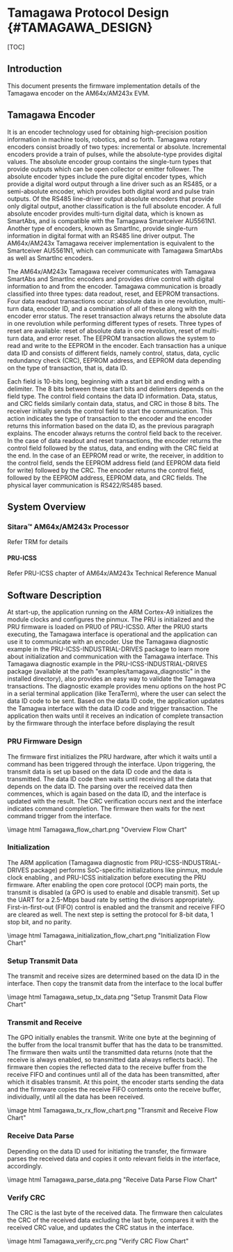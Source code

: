 # Tamagawa Protocol Design {#TAMAGAWA_DESIGN}

[TOC]

## Introduction

This document presents the firmware implementation details of the Tamagawa encoder on the AM64x/AM243x EVM.

## Tamagawa Encoder

It is an encoder technology used for obtaining high-precision position information in machine tools, robotics, and so forth. Tamagawa rotary encoders consist broadly of two types: incremental or absolute. Incremental encoders provide a train of pulses, while the absolute-type provides digital values. The absolute encoder group contains the single-turn types that provide outputs which can be open collector or emitter follower. The absolute encoder types include the pure digital encoder types, which provide a digital word output through a line driver such as an RS485, or a semi-absolute encoder, which provides both digital word and pulse train outputs. Of the RS485 line-driver output absolute encoders that provide only digital output, another classification is the full absolute encoder. A full absolute encoder provides multi-turn digital data, which is known as SmartAbs, and is compatible with the Tamagawa Smartceiver AU5561N1. Another type of encoders, known as SmartInc, provide single-turn information in digital format with an RS485 line driver output. The AM64x/AM243x Tamagawa receiver implementation is equivalent to the Smartceiver AU5561N1, which can communicate with Tamagawa SmartAbs as well as SmartInc encoders.

The AM64x/AM243x Tamagawa receiver communicates with Tamagawa SmartAbs and SmartInc encoders and provides drive control with digital information to and from the encoder. Tamagawa communication is broadly classified into three types: data readout, reset, and EEPROM transactions. Four data readout transactions occur: absolute data in one revolution, multi-turn data, encoder ID, and a combination of all of these along with the encoder error status. The reset transaction always returns the absolute data in one revolution while performing different types of resets. Three types of reset are available: reset of absolute data in one revolution, reset of multi-turn data, and error reset. The EEPROM transaction allows the system to read and write to the EEPROM in the encoder. Each transaction has a unique data ID and consists of different fields, namely control, status, data, cyclic redundancy check (CRC), EEPROM address, and EEPROM data depending on the type of transaction, that is, data ID.

Each field is 10-bits long, beginning with a start bit and ending with a delimiter. The 8 bits between these start bits and delimiters depends on the field type. The control field contains the data ID information. Data, status, and CRC fields similarly contain data, status, and CRC in those 8 bits. The receiver initially sends the control field to start the communication. This action indicates the type of transaction to the encoder and the encoder returns this information based on the data ID, as the previous paragraph explains. The encoder always returns the control field back to the receiver. In the case of data readout and reset transactions, the encoder returns the control field followed by the status, data, and ending with the CRC field at the end. In the case of an EEPROM read or write, the receiver, in addition to the control field, sends the EEPROM address field (and EEPROM data field for write) followed by the CRC. The encoder returns the control field, followed by the EEPROM address, EEPROM data, and CRC fields. The physical layer communication is RS422/RS485 based.

## System Overview

### Sitara™ AM64x/AM243x Processor

Refer TRM for details

#### PRU-ICSS

Refer PRU-ICSS chapter of AM64x/AM243x Technical Reference Manual

## Software Description

At start-up, the application running on the ARM Cortex-A9 initializes the module clocks and configures the pinmux. The PRU is initialized and the PRU firmware is loaded on PRU0 of PRU-ICSS0. After the PRU0 starts executing, the Tamagawa interface is operational and the application can use it to communicate with an encoder. Use the Tamagawa diagnostic example in the PRU-ICSS-INDUSTRIAL-DRIVES package to learn more about initialization and communication with the Tamagawa interface. This Tamagawa diagnostic example in the PRU-ICSS-INDUSTRIAL-DRIVES package (available at the path "examples/tamagawa_diagnostic" in the installed directory), also provides an easy way to validate the Tamagawa transactions. The diagnostic example provides menu options on the host PC in a serial terminal application (like TeraTerm), where the user can select the data ID code to be sent. Based on the data ID code, the application updates the Tamagwa interface with the data ID code and trigger transaction. The application then waits until it receives an indication of complete transaction by the firmware through the interface before displaying the result

### PRU Firmware Design
The firmware first initializes the PRU hardware, after which it waits until a command has been triggered through the interface. Upon triggering, the transmit data is set up based on the data ID code and the data is transmitted. The data ID code then waits until receiving all the data that depends on the data ID. The parsing over the received data then commences, which is again based on the data ID, and the interface is updated with the result. The CRC verification occurs next and the interface indicates command completion. The firmware then waits for the next command trigger from the interface.

\image html Tamagawa_flow_chart.png "Overview Flow Chart"

### Initialization
The ARM application (Tamagawa diagnostic from PRU-ICSS-INDUSTRIAL-DRIVES package) performs SoC-specific initializations like pinmux, module clock enabling , and PRU-ICSS initialization before executing the PRU firmware. After enabling the open core protocol (OCP) main ports, the transmit is disabled (a GPO is used to enable and disable transmit). Set up the UART for a 2.5-Mbps baud rate by setting the divisors appropriately. First-in-first-out (FIFO) control is enabled and the transmit and receive FIFO are cleared as well. The next step is setting the protocol for 8-bit data, 1 stop bit, and no parity.

\image html Tamagawa_initialization_flow_chart.png "Initialization Flow Chart"

### Setup Transmit Data
The transmit and receive sizes are determined based on the data ID in the interface. Then copy the transmit data from the interface to the local buffer

\image html Tamagawa_setup_tx_data.png "Setup Transmit Data Flow Chart"

### Transmit and Receive
The GPO initially enables the transmit. Write one byte at the beginning of the buffer from the local transmit buffer that has the data to be transmitted. The firmware then waits until the transmitted data returns (note that the receive is always enabled, so transmitted data always reflects back). The firmware then copies the reflected data to the receive buffer from the receive FIFO and continues until all of the data has been transmitted, after which it disables transmit. At this point, the encoder starts sending the data and the firmware copies the receive FIFO contents onto the receive buffer, individually, until all the data has been received.

\image html Tamagawa_tx_rx_flow_chart.png "Transmit and Receive Flow Chart"

### Receive Data Parse
Depending on the data ID used for initiating the transfer, the firmware parses the received data and copies it onto relevant fields in the interface, accordingly.

\image html Tamagawa_parse_data.png "Receive Data Parse Flow Chart"

### Verify CRC
The CRC is the last byte of the received data. The firmware then calculates the CRC of the received data excluding the last byte, compares it with the received CRC value, and updates the CRC status in the interface.

\image html Tamagawa_verify_crc.png "Verify CRC Flow Chart"

